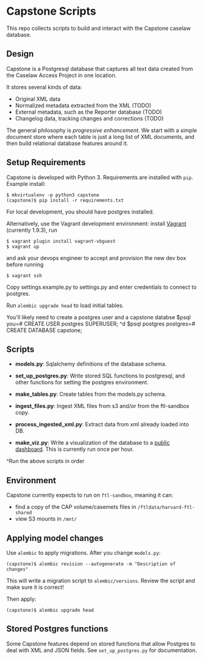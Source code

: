 Capstone Scripts
================

This repo collects scripts to build and interact with the Capstone caselaw database.

Design
------

Capstone is a Postgresql database that captures all text data created from the Caselaw Access Project
in one location.

It stores several kinds of data:

* Original XML data
* Normalized metadata extracted from the XML (TODO)
* External metadata, such as the Reporter database (TODO)
* Changelog data, tracking changes and corrections (TODO)

The general philosophy is *progressive enhancement*. We start with a simple document store where
each table is just a long list of XML documents, and then build relational database features around
it.

Setup Requirements
------------------

Capstone is developed with Python 3. Requirements are installed with `pip`. Example install:

    $ mkvirtualenv -p python3 capstone
    (capstone)$ pip install -r requirements.txt

For local development, you should have postgres installed.

Alternatively, use the Vagrant development environment: install [Vagrant](https://www.vagrantup.com/downloads.html) (currently 1.9.3), run

    $ vagrant plugin install vagrant-vbguest
	$ vagrant up

and ask your devops engineer to accept and provision the new dev box before running

    $ vagrant ssh

Copy settings.example.py to settings.py and enter credentials to connect to postgres.

Run `alembic upgrade head` to load initial tables.

You'll likely need to create a postgres user and a capstone databse
    $psql
    you=# CREATE USER postgres SUPERUSER;
    ^d
    $psql postgres
    postgres=# CREATE DATABASE capstone;

Scripts
-------
* **models.py**: Sqlalchemy definitions of the database schema.

* **set_up_postgres.py**: Write stored SQL functions to postgresql, and other functions for setting the postgres environment.
* **make_tables.py**: Create tables from the models.py schema.
* **ingest_files.py**: Ingest XML files from s3 and/or from the ftl-sandbox copy.
* **process_ingested_xml.py**: Extract data from xml already loaded into DB.
* **make_viz.py**: Write a visualization of the database to a 
  [public dashboard](https://harvard-ftl-public.s3.amazonaws.com/capstone/capstone.html). 
  This is currently run once per hour.

^Run the above scripts in order

Environment
-----------

Capstone currently expects to run on `ftl-sandbox`, meaning it can:

* find a copy of the CAP volume/casemets files in `/ftldata/harvard-ftl-shared`
* view S3 mounts in `/mnt/`

Applying model changes
----------------------

Use `alembic` to apply migrations. After you change `models.py`:

    (capstone)$ alembic revision --autogenerate -m "Description of changes"
    
This will write a migration script to `alembic/versions`. Review the script and make sure it is correct!

Then apply:

    (capstone)$ alembic upgrade head
    
Stored Postgres functions
-------------------------

Some Capstone features depend on stored functions that allow Postgres to deal with XML and JSON fields.
See `set_up_postgres.py` for documentation.
